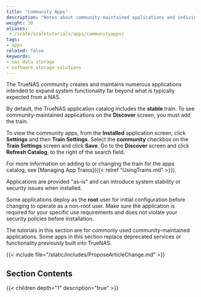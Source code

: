 ```yaml
---
title: "Community Apps"
description: "Notes about community-maintained applications and individual tutorials for those applications."
weight: 30
aliases:
 - /scale/scaletutorials/apps/communityapps/
tags:
- apps
related: false
keywords:
- nas data storage
- software storage solutions
---
```


The TrueNAS community creates and maintains numerous applications intended to expand system functionality far beyond what is typically expected from a NAS.

By default, the TrueNAS application catalog includes the **stable** train.
To see community-maintained applications on the **Discover** screen, you must add the train.

To view the community apps, from the **Installed** application screen, click **Settings** and then **Train Settings**.
Select the **community** checkbox on the **Train Settings** screen and click **Save**.
Go to the **Discover** screen and click **Refresh Catalog**, to the right of the search field.

For more information on adding to or changing the train for the apps catalog, see [Managing App Trains]({{< relref "UsingTrains.md" >}}).

Applications are provided "as-is" and can introduce system stability or security issues when installed.

Some applications deploy as the **root** user for initial configuration before changing to operate as a non-root user.
Make sure the application is required for your specific use requirements and does not violate your security policies before installation.

The tutorials in this section are for commonly used community-maintained applications.
Some apps in this section replace deprecated services or functionality previously built into TrueNAS.

{{< include file="/static/includes/ProposeArticleChange.md" >}}

<div class="noprint">

## Section Contents

{{< children depth="1" description="true" >}}

</div>
